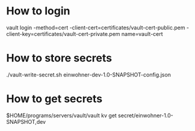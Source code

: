 How to login
============
vault login -method=cert -client-cert=certificates/vault-cert-public.pem -client-key=certificates/vault-cert-private.pem name=vault-cert

How to store secrets
====================
./vault-write-secret.sh einwohner-dev-1.0-SNAPSHOT-config.json

How to get secrets
==================
$HOME/programs/servers/vault/vault kv get secret/einwohner-1.0-SNAPSHOT,dev